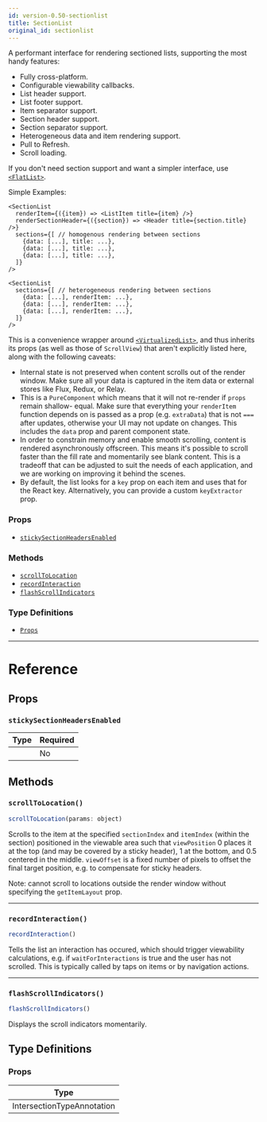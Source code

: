 ```yaml
---
id: version-0.50-sectionlist
title: SectionList
original_id: sectionlist
---
```

A performant interface for rendering sectioned lists, supporting the most handy features:

 - Fully cross-platform.
 - Configurable viewability callbacks.
 - List header support.
 - List footer support.
 - Item separator support.
 - Section header support.
 - Section separator support.
 - Heterogeneous data and item rendering support.
 - Pull to Refresh.
 - Scroll loading.

If you don't need section support and want a simpler interface, use
[`<FlatList>`](/react-native/flatlist.md).

Simple Examples:

    <SectionList
      renderItem={({item}) => <ListItem title={item} />}
      renderSectionHeader={({section}) => <Header title={section.title} />}
      sections={[ // homogenous rendering between sections
        {data: [...], title: ...},
        {data: [...], title: ...},
        {data: [...], title: ...},
      ]}
    />

    <SectionList
      sections={[ // heterogeneous rendering between sections
        {data: [...], renderItem: ...},
        {data: [...], renderItem: ...},
        {data: [...], renderItem: ...},
      ]}
    />

This is a convenience wrapper around [`<VirtualizedList>`](virtualizedlist.md),
and thus inherits its props (as well as those of `ScrollView`) that aren't explicitly listed
here, along with the following caveats:

- Internal state is not preserved when content scrolls out of the render window. Make sure all
  your data is captured in the item data or external stores like Flux, Redux, or Relay.
- This is a `PureComponent` which means that it will not re-render if `props` remain shallow-
  equal. Make sure that everything your `renderItem` function depends on is passed as a prop
  (e.g. `extraData`) that is not `===` after updates, otherwise your UI may not update on
  changes. This includes the `data` prop and parent component state.
- In order to constrain memory and enable smooth scrolling, content is rendered asynchronously
  offscreen. This means it's possible to scroll faster than the fill rate and momentarily see
  blank content. This is a tradeoff that can be adjusted to suit the needs of each application,
  and we are working on improving it behind the scenes.
- By default, the list looks for a `key` prop on each item and uses that for the React key.
  Alternatively, you can provide a custom `keyExtractor` prop.

### Props

- [`stickySectionHeadersEnabled`](sectionlist.md#stickysectionheadersenabled)




### Methods

- [`scrollToLocation`](sectionlist.md#scrolltolocation)
- [`recordInteraction`](sectionlist.md#recordinteraction)
- [`flashScrollIndicators`](sectionlist.md#flashscrollindicators)


### Type Definitions

- [`Props`](sectionlist.md#props)




---

# Reference

## Props

### `stickySectionHeadersEnabled`



| Type | Required |
| - | - |
|  | No |






## Methods

### `scrollToLocation()`

```javascript
scrollToLocation(params: object)
```

Scrolls to the item at the specified `sectionIndex` and `itemIndex` (within the section)
positioned in the viewable area such that `viewPosition` 0 places it at the top (and may be
covered by a sticky header), 1 at the bottom, and 0.5 centered in the middle. `viewOffset` is a
fixed number of pixels to offset the final target position, e.g. to compensate for sticky
headers.

Note: cannot scroll to locations outside the render window without specifying the
`getItemLayout` prop.



---

### `recordInteraction()`

```javascript
recordInteraction()
```

Tells the list an interaction has occured, which should trigger viewability calculations, e.g.
if `waitForInteractions` is true and the user has not scrolled. This is typically called by
taps on items or by navigation actions.



---

### `flashScrollIndicators()`

```javascript
flashScrollIndicators()
```

Displays the scroll indicators momentarily.



## Type Definitions

### Props

| Type |
| - |
| IntersectionTypeAnnotation |




